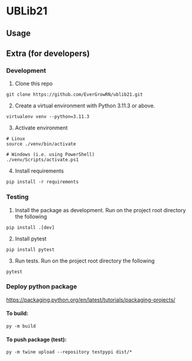 # UBLib21

## Usage



## Extra (for developers)
### Development

1. Clone this repo
~~~
git clone https://github.com/EverGrowRN/ublib21.git
~~~
2. Create a virtual environment with Python 3.11.3 or above.
~~~
virtualenv venv --python=3.11.3
~~~
3. Activate environment
~~~
# Linux
source ./venv/bin/activate

# Windows (i.e. using PowerShell)
./venv/Scripts/activate.ps1
~~~
4. Install requirements
~~~
pip install -r requirements
~~~


### Testing
1. Install the package as development. Run on the project root directory the following
~~~
pip install .[dev]
~~~
2. Install pytest
~~~
pip install pytest
~~~
3. Run tests. Run on the project root directory the following
~~~
pytest
~~~

### Deploy python package

https://packaging.python.org/en/latest/tutorials/packaging-projects/

#### To build:
~~~
py -m build
~~~

#### To push package (test):
~~~
py -m twine upload --repository testpypi dist/*
~~~